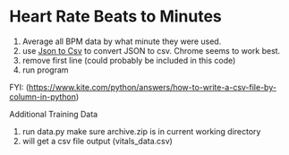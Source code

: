 # Heart Rate Beats to Minutes
1. Average all BPM data by what minute they were used.
2. use [Json to Csv](https://iccir919.github.io/fitbit-json-to-csv/) to convert JSON to csv. Chrome seems to work best.
3. remove first line (could probably be included in this code)
4. run program

FYI: (https://www.kite.com/python/answers/how-to-write-a-csv-file-by-column-in-python)


Additional Training Data
1. run data.py make sure archive.zip is in current working directory
2. will get a csv file output (vitals_data.csv)